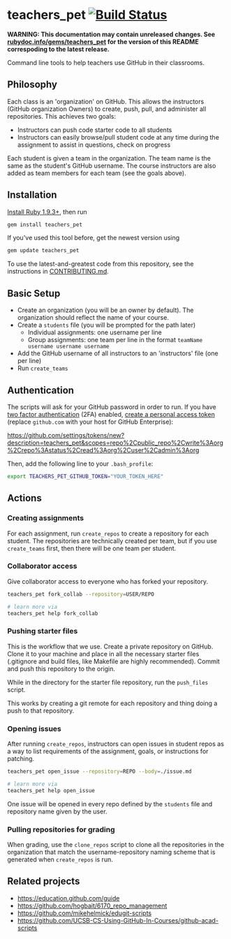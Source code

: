 # teachers_pet [![Build Status](https://travis-ci.org/education/teachers_pet.svg?branch=master)](https://travis-ci.org/education/teachers_pet)

**WARNING: This documentation may contain unreleased changes. See [rubydoc.info/gems/teachers_pet](http://rubydoc.info/gems/teachers_pet) for the version of this README correspoding to the latest release.**

Command line tools to help teachers use GitHub in their classrooms.

## Philosophy

Each class is an 'organization' on GitHub. This allows the instructors (GitHub organization Owners) to create, push, pull, and administer all repositories. This achieves two goals:

* Instructors can push code starter code to all students
* Instructors can easily browse/pull student code at any time during the assignment to assist in questions, check on progress

Each student is given a team in the organization. The team name is the same as the student's GitHub username. The course instructors are also added as team members for each team (see the goals above).

## Installation

[Install Ruby 1.9.3+](https://www.ruby-lang.org/en/installation/), then run

```bash
gem install teachers_pet
```

If you've used this tool before, get the newest version using

```ruby
gem update teachers_pet
```

To use the latest-and-greatest code from this repository, see the instructions in [CONTRIBUTING.md](CONTRIBUTING.md).

## Basic Setup

* Create an organization (you will be an owner by default). The organization should reflect the name of your course.
* Create a `students` file (you will be prompted for the path later)
    * Individual assignments: one username per line
    * Group assignments: one team per line in the format `teamName username username username`
* Add the GitHub username of all instructors to an 'instructors' file (one per line)
* Run `create_teams`

## Authentication

The scripts will ask for your GitHub password in order to run. If you have [two factor authentication](https://help.github.com/articles/about-two-factor-authentication) (2FA) enabled, [create a personal access token](https://help.github.com/articles/creating-an-access-token-for-command-line-use) (replace `github.com` with your host for GitHub Enterprise):

https://github.com/settings/tokens/new?description=teachers_pet&scopes=repo%2Cpublic_repo%2Cwrite%3Aorg%2Crepo%3Astatus%2Cread%3Aorg%2Cuser%2Cadmin%3Aorg

Then, add the following line to your `.bash_profile`:

```bash
export TEACHERS_PET_GITHUB_TOKEN="YOUR_TOKEN_HERE"
```

## Actions

### Creating assignments

For each assignment, run `create_repos` to create a repository for each student. The repositories are technically created per team, but if you use `create_teams` first, then there will be one team per student.

### Collaborator access

Give collaborator access to everyone who has forked your repository.

```bash
teachers_pet fork_collab --repository=USER/REPO

# learn more via
teachers_pet help fork_collab
```

### Pushing starter files

This is the workflow that we use. Create a private repository on GitHub. Clone it to your machine and place in all the necessary starter files (.gitignore and build files, like Makefile are highly recommended). Commit and push this repository to the origin.

While in the directory for the starter file repository, run the `push_files` script.

This works by creating a git remote for each repository and thing doing a push to that repository.

### Opening issues

After running `create_repos`, instructors can open issues in student repos as a way to list requirements of the assignment, goals, or instructions for patching.

```bash
teachers_pet open_issue --repository=REPO --body=./issue.md

# learn more via
teachers_pet help open_issue
```

One issue will be opened in every repo defined by the `students` file and repository name given by the user.

### Pulling repositories for grading

When grading, use the `clone_repos` script to clone all the repositories in the organization that match the username-repository naming scheme that is generated when `create_repos` is run.

## Related projects

* https://education.github.com/guide
* https://github.com/hogbait/6170_repo_management
* https://github.com/mikehelmick/edugit-scripts
* https://github.com/UCSB-CS-Using-GitHub-In-Courses/github-acad-scripts
